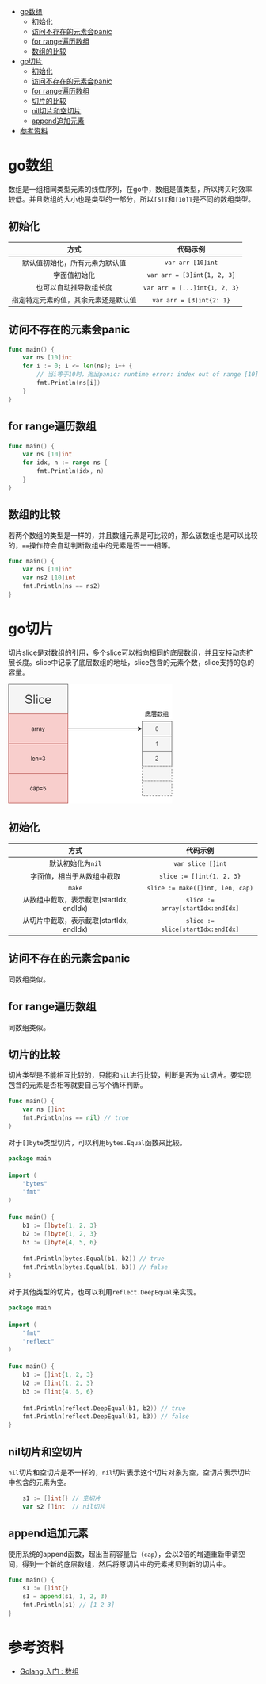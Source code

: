 - [go数组](#go数组)
	- [初始化](#初始化)
	- [访问不存在的元素会panic](#访问不存在的元素会panic)
	- [for range遍历数组](#for-range遍历数组)
	- [数组的比较](#数组的比较)
- [go切片](#go切片)
	- [初始化](#初始化-1)
	- [访问不存在的元素会panic](#访问不存在的元素会panic-1)
	- [for range遍历数组](#for-range遍历数组-1)
	- [切片的比较](#切片的比较)
	- [nil切片和空切片](#nil切片和空切片)
	- [append追加元素](#append追加元素)
- [参考资料](#参考资料)

# go数组

数组是一组相同类型元素的线性序列，在go中，数组是值类型，所以拷贝时效率较低。并且数组的大小也是类型的一部分，所以`[5]T`和`[10]T`是不同的数组类型。

## 初始化

|                 方式                 |           代码示例            |
| :----------------------------------: | :---------------------------: |
|    默认值初始化，所有元素为默认值    |       `var arr [10]int`       |
|             字面值初始化             |  `var arr = [3]int{1, 2, 3}`  |
|        也可以自动推导数组长度        | `var arr = [...]int{1, 2, 3}` |
| 指定特定元素的值，其余元素还是默认值 |   `var arr = [3]int{2: 1}`    |

## 访问不存在的元素会panic

```go
func main() {
	var ns [10]int
	for i := 0; i <= len(ns); i++ {
		// 当i等于10时，抛出panic: runtime error: index out of range [10] with length 10
		fmt.Println(ns[i])
	}
}
```

## for range遍历数组

```go
func main() {
	var ns [10]int
	for idx, n := range ns {
		fmt.Println(idx, n)
	}
}
```

## 数组的比较

若两个数组的类型是一样的，并且数组元素是可比较的，那么该数组也是可以比较的，`==`操作符会自动判断数组中的元素是否一一相等。

```go
func main() {
	var ns [10]int
	var ns2 [10]int
	fmt.Println(ns == ns2)
}
```

# go切片

切片slice是对数组的引用，多个slice可以指向相同的底层数组，并且支持动态扩展长度。slice中记录了底层数组的地址，slice包含的元素个数，slice支持的总的容量。

![go-slice](go-slice.png)

## 初始化

|                   方式                   |             代码示例              |
| :--------------------------------------: | :-------------------------------: |
|            默认初始化为`nil`             |         `var slice []int`         |
|        字面值，相当于从数组中截取        |     `slice := []int{1, 2, 3}`     |
|                  `make`                  | `slice := make([]int, len, cap)`  |
| 从数组中截取，表示截取[startIdx, endIdx) | `slice := array[startIdx:endIdx]` |
| 从切片中截取，表示截取[startIdx, endIdx) | `slice := slice[startIdx:endIdx]` |

## 访问不存在的元素会panic

同数组类似。

## for range遍历数组

同数组类似。

## 切片的比较

切片类型是不能相互比较的，只能和`nil`进行比较，判断是否为`nil`切片。要实现包含的元素是否相等就要自己写个循环判断。

```go
func main() {
	var ns []int
	fmt.Println(ns == nil) // true
}
```

对于`[]byte`类型切片，可以利用`bytes.Equal`函数来比较。

```go
package main

import (
	"bytes"
	"fmt"
)

func main() {
	b1 := []byte{1, 2, 3}
	b2 := []byte{1, 2, 3}
	b3 := []byte{4, 5, 6}

	fmt.Println(bytes.Equal(b1, b2)) // true
	fmt.Println(bytes.Equal(b1, b3)) // false
}

```

对于其他类型的切片，也可以利用`reflect.DeepEqual`来实现。

```go
package main

import (
	"fmt"
	"reflect"
)

func main() {
	b1 := []int{1, 2, 3}
	b2 := []int{1, 2, 3}
	b3 := []int{4, 5, 6}

	fmt.Println(reflect.DeepEqual(b1, b2)) // true
	fmt.Println(reflect.DeepEqual(b1, b3)) // false
}

```

## nil切片和空切片

`nil`切片和空切片是不一样的，`nil`切片表示这个切片对象为空，空切片表示切片中包含的元素为空。

```go
    s1 := []int{} // 空切片
    var s2 []int  // nil切片
```

## append追加元素

使用系统的append函数，超出当前容量后（`cap`），会以2倍的增速重新申请空间，得到一个新的底层数组，然后将原切片中的元素拷贝到新的切片中。

```go
func main() {
    s1 := []int{}
    s1 = append(s1, 1, 2, 3)
    fmt.Println(s1) // [1 2 3]
}
```

# 参考资料

- [Golang 入门 : 数组](https://blog.csdn.net/dupeng0811/article/details/89876287)
